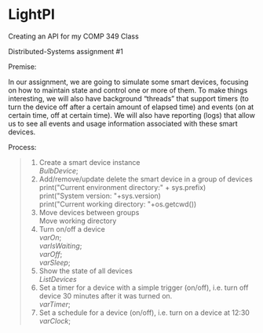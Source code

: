 # LightPI
Creating an API for my COMP 349 Class

Distributed-Systems assignment #1

Premise:

In our assignment, we are going to simulate some smart devices, focusing on how to maintain state and control one or more of them. To make things interesting, we will also have background “threads” that support timers (to turn the device off after a certain amount of elapsed time) and events (on at certain time, off at certain time). We will also have reporting (logs) that allow us to see all events and usage information associated with these smart devices.

Process:

> 1. Create a smart device instance <br />
    *BulbDevice*; <br />
> 2. Add/remove/update delete the smart device in a group of devices <br />
    print("Current environment directory:" + sys.prefix) <br />
    print("System version: "+sys.version) <br />
    print("Current working directory: "+os.getcwd()) <br />
> 3. Move devices between groups <br />
    Move working directory <br />
> 4. Turn on/off a device <br />
    *varOn*; <br />
    *varIsWaiting*; <br />
    *varOff*; <br />
    *varSleep*; <br />
> 5. Show the state of all devices <br />
    *ListDevices* <br />
> 6. Set a timer for a device with a simple trigger (on/off), i.e. turn off device 30 minutes after it was turned on. <br />
    *varTimer*; <br />
> 7. Set a schedule for a device (on/off), i.e. turn on a device at 12:30 <br />
    *varClock*; <br />
